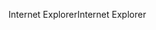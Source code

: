 <span data-ttu-id="1d5a6-101">Internet Explorer</span><span class="sxs-lookup"><span data-stu-id="1d5a6-101">Internet Explorer</span></span>